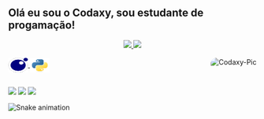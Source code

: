 ## Olá eu sou o Codaxy, sou estudante de progamação!
<div align="center">
  <a href="https://github.com/TheCodaxy">
  <img height="180em" src="https://github-readme-stats.vercel.app/api?username=TheCodaxy&show_icons=true&theme=dark&include_all_commits=true&count_private=true"/>
  <img height="180em" src="https://github-readme-stats.vercel.app/api/top-langs/?username=TheCodaxy&layout=compact&langs_count=7&theme=dark"/>
</div>
<div style="display: inline_block"><br>
  <img align="center" alt="Codaxy-Lua" height="30" width="40" src="https://raw.githubusercontent.com/devicons/devicon/master/icons/lua/lua-original.svg">
  <img align="center" alt="Codaxy-Python" height="30" width="40" src="https://raw.githubusercontent.com/devicons/devicon/master/icons/python/python-original.svg">
  <img align="right" alt="Codaxy-Pic" height="150" style="border-radius:12px;" src="https://media.discordapp.net/attachments/916039421835477033/949289714702225439/7ed50fe61e9adceacb55fc0af1ba612d.jpg">
</div>
  
  ##
 
<div> 
  <a href="https://www.youtube.com/channel/UCgc5IlYHfFIv2QNN8BSdxDQ" target="_blank"><img src="https://img.shields.io/badge/YouTube-FF0000?style=for-the-badge&logo=youtube&logoColor=white" target="_blank"></a>
  <a href="https://discord.gg/EyqbKgt2jH" target="_blank"><img src="https://img.shields.io/badge/Discord-7289DA?style=for-the-badge&logo=discord&logoColor=white" target="_blank"></a> 
  <a href = "mailto:codaxycode@gmail.com"><img src="https://img.shields.io/badge/-Gmail-%23333?style=for-the-badge&logo=gmail&logoColor=white" target="_blank"></a>
 
  ![Snake animation](https://github.com/TheCodaxy/TheCodaxy/blob/output/github-contribution-grid-snake.svg)
 
</div>
